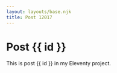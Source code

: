 ```yaml
---
layout: layouts/base.njk
title: Post 12017
---
```


# Post {{ id }}

This is post {{ id }} in my Eleventy project.
